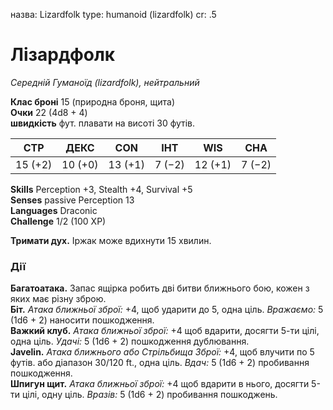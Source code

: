 назва: Lizardfolk type: humanoid (lizardfolk) cr: .5

# Лізардфолк
_Середній Гуманоїд (lizardfolk), нейтральний_

**Клас броні** 15 (природна броня, щита)    
**Очки** 22 (4d8 + 4)    
**швидкість** фут. плавати на висоті 30 футів.

| СТР     | ДЕКС    | CON     | ІНТ    | WIS     | CHA    |
| ------- | ------- | ------- | ------ | ------- | ------ |
| 15 (+2) | 10 (+0) | 13 (+1) | 7 (−2) | 12 (+1) | 7 (−2) |

**Skills** Perception +3, Stealth +4, Survival +5    
**Senses** passive Perception 13    
**Languages** Draconic    
**Challenge** 1/2 (100 XP)

**Тримати дух.** Іржак може вдихнути 15 хвилин.

### Дії
**Багатоатака.** Запас ящірка робить дві битви ближнього бою, кожен з яких має різну зброю.    
**Біт.** _Атака ближньої зброї:_ +4, щоб ударити до 5, одна ціль. _Вражаємо:_ 5 (1d6 + 2) наносити пошкодження.    
**Важкий клуб.** _Атака ближньої зброї:_ +4 щоб вдарити, досягти 5-ти цілі, одна ціль. _Удачі:_ 5 (1d6 + 2) пошкодження дублювання.    
**Javelin.** _Атака ближнього або _Стрільбища Зброї:__ +4, щоб влучити по 5 футів. або діапазон 30/120 ft., одна ціль. _Вдач:_ 5 (1d6 + 2) пробивання пошкодження.    
**Шпигун щит.** _Атака ближньої зброї:_ +4 щоб вдарити в нього, досягти 5-ти цілі, одну ціль. _Вразів:_ 5 (1d6 + 2) пробивання пошкоджень.